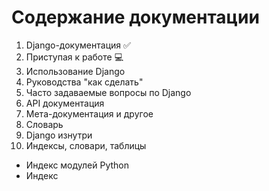 # Содержание документации 

1. Django-документация ✅
2. Приступая к работе 💻
3. Использование Django 
4. Руководства "как сделать"
5. Часто задаваемые вопросы по Django
6. API документация 
7. Мета-документация и другое
8. Словарь 
9. Django изнутри
10. Индексы, словари, таблицы 
- Индекс модулей Python 
- Индекс